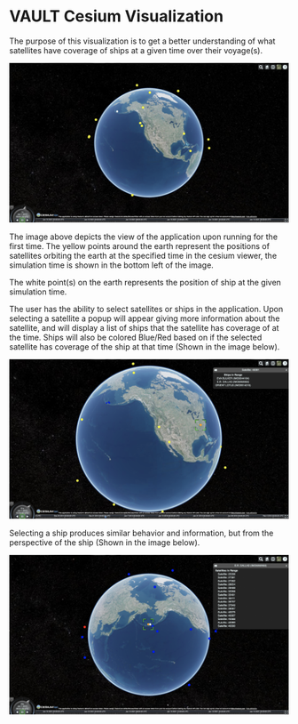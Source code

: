 # VAULT Cesium Visualization

The purpose of this visualization is to get a better understanding of what satellites have coverage of ships at a given 
time over their voyage(s).

![overview screenshot](./screenshots/overview.png)

The image above depicts the view of the application upon running for the first time.
The yellow points around the earth represent the positions of satellites orbiting the earth at the specified time in
the cesium viewer, the simulation time is shown in the bottom left of the image.

The white point(s) on the earth represents the position of ship at the given simulation time.

The user has the ability to select satellites or ships in the application. 
Upon selecting a satellite a popup will appear giving more information about the satellite, and will display
a list of ships that the satellite has coverage of at the time.
Ships will also be colored Blue/Red based on if the selected satellite has coverage of the ship at that time (Shown in 
the image below).

![satellite click image](./screenshots/sat_click.png)

Selecting a ship produces similar behavior and information, but from the perspective of the ship (Shown in the image 
below).

![ship click image](./screenshots/ship_click.png)
